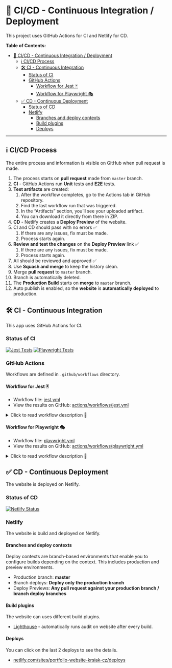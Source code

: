# 🚀 CI/CD - Continuous Integration / Deployment

This project uses GitHub Actions for CI and Netlify for CD.

**Table of Contents:**

- [🚀 CI/CD - Continuous Integration / Deployment](#-cicd---continuous-integration--deployment)
  - [ℹ️ CI/CD Process](#ℹ️-cicd-process)
  - [🛠️ CI - Continuous Integration](#️-ci---continuous-integration)
    - [Status of CI](#status-of-ci)
    - [GitHub Actions](#github-actions)
      - [Workflow for Jest 🃏](#workflow-for-jest-)
      - [Workflow for Playwright 🎭](#workflow-for-playwright-)
  - [✅ CD - Continuous Deployment](#-cd---continuous-deployment)
    - [Status of CD](#status-of-cd)
    - [Netlify](#netlify)
      - [Branches and deploy contexts](#branches-and-deploy-contexts)
      - [Build plugins](#build-plugins)
      - [Deploys](#deploys)

---

## ℹ️ CI/CD Process

The entire process and information is visible on GitHub when pull request is made.

1. The process starts on **pull request** made from `master` branch.
2. **CI** - GitHub Actions run **Unit** tests and **E2E** tests.
3. **Test artifacts** are created:
   1. After the workflow completes, go to the Actions tab in GitHub repository.
   2. Find the last workflow run that was triggered.
   3. In the “Artifacts” section, you’ll see your uploaded artifact.
   4. You can download it directly from there in ZIP.
4. **CD** - Netlify creates a **Deploy Preview** of the website.
5. CI and CD should pass with no errors ✅
   1. If there are any issues, fix must be made.
   2. Process starts again.
6. **Review and test the changes** on the **Deploy Preview** link ✅
   1. If there are any issues, fix must be made.
   2. Process starts again.
7. All should be reviewed and approved ✅
8. Use **Squash and merge** to keep the history clean.
9. Merge **pull request** to `master` branch.
10. Branch is automatically deleted.
11. The **Production Build** starts on **merge** to `master` branch.
12. Auto publish is enabled, so the **website** is **automatically deployed** to production.

## 🛠️ CI - Continuous Integration

This app uses GitHub Actions for CI.

### Status of CI

[![Jest Tests](https://github.com/krsiakdaniel/portfolio-website-krsiak-cz/actions/workflows/jest.yml/badge.svg)](https://github.com/krsiakdaniel/portfolio-website-krsiak-cz/actions/workflows/jest.yml) [![Playwright Tests](https://github.com/krsiakdaniel/portfolio-website-krsiak-cz/actions/workflows/playwright.yml/badge.svg)](https://github.com/krsiakdaniel/portfolio-website-krsiak-cz/actions/workflows/playwright.yml)

### GitHub Actions

Workflows are defined in `.github/workflows` directory.

#### Workflow for Jest 🃏

- Workflow file: [jest.yml](.github/workflows/jest.yml)
- View the results on GitHub: [actions/workflows/jest.yml](https://github.com/krsiakdaniel/portfolio-website-krsiak-cz/actions/workflows/jest.yml)

<details>
<summary>Click to read workflow description 👀</summary>

---

This workflow is triggered in 2 scenarios:

1. When a push is made to the `master` branch.
2. When a pull request is opened against the `master` branch.

The workflow consists of a single job named `build`, which is executed on the latest version of Ubuntu.

The `build` job follows these steps:

1. Checkout the repository using the `actions/checkout@v3` action.
2. Setup Node.js environment using the `actions/setup-node@v3` action with Node.js version 18.
3. It installs the dependencies of your project using `npm ci`. This command is similar to `npm install`, but it's designed to be used in automated environments such as this one.
4. Run JEST tests using `npm test`.
5. Upload the test report as an artifact:
   - Using the `actions/upload-artifact@v3` action.
   - This step is always executed regardless of the success or failure of previous steps.
   - The artifact is named `jest-report`
   - It is located at path `jest-report/`
   - It is retained for 7 days.

</details>

#### Workflow for Playwright 🎭

- Workflow file: [playwright.yml](.github/workflows/playwright.yml)
- View the results on GitHub: [actions/workflows/playwright.yml](https://github.com/krsiakdaniel/portfolio-website-krsiak-cz/actions/workflows/playwright.yml)

<details>
<summary>Click to read workflow description 👀</summary>

---

This workflow is triggered in 2 scenarios:

1. When a push is made to the `master` branch.
2. When a pull request is opened against `master` branch.

The workflow consists of a single job named `test`, which is executed on the latest version of Ubuntu.

The `test` job follows these steps:

1. Checkout the repository using the `actions/checkout@v3` action.
2. Setup Node.js environment using the `actions/setup-node@v3` action with Node.js version 18.
3. It installs the dependencies of your project using `npm ci`. This command is similar to `npm install`, but it's designed to be used in automated environments such as this one.
4. Install Playwright browsers using `npx playwright install --with-deps`.
5. Run Playwright tests using `npx playwright test`.
6. Upload the test report as an artifact:
   - Using the `actions/upload-artifact@v3` action.
   - This step is always executed regardless of the success or failure of previous steps.
   - The artifact is named `playwright-report`
   - It is located at path `playwright-report/`
   - It is retained for 7 days.

</details>

## ✅ CD - Continuous Deployment

The website is deployed on Netlify.

### Status of CD

[![Netlify Status](https://api.netlify.com/api/v1/badges/eb322254-0169-4941-9416-3806b0bd5be6/deploy-status)](https://app.netlify.com/sites/portfolio-website-krsiak-cz/deploys)

### Netlify

The website is build and deployed on Netlify.

#### Branches and deploy contexts

Deploy contexts are branch-based environments that enable you to configure builds depending on the context. This includes production and preview environments.

- Production branch: **master**
- Branch deploys: **Deploy only the production branch**
- Deploy Previews: **Any pull request against your production branch / branch deploy branches**

#### Build plugins

The website can uses different build plugins.

- [Lighthouse](https://developer.chrome.com/docs/lighthouse/overview) - automatically runs audit on website after every build.

#### Deploys

You can click on the last 2 deploys to see the details.

- [netlify.com/sites/portfolio-website-krsiak-cz/deploys](https://app.netlify.com/sites/portfolio-website-krsiak-cz/deploys)
